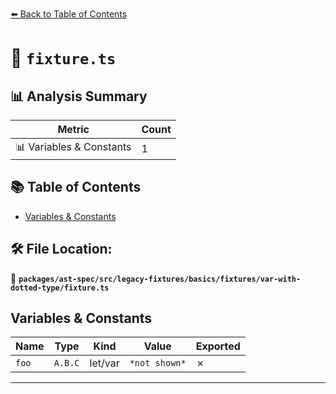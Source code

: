 [⬅️ Back to Table of Contents](../../../../../../../index.md)

# 📄 `fixture.ts`

## 📊 Analysis Summary

| Metric | Count |
|--------|-------|
| 📊 Variables & Constants | 1 |

## 📚 Table of Contents

- [Variables & Constants](#variables-constants)

## 🛠️ File Location:
📂 **`packages/ast-spec/src/legacy-fixtures/basics/fixtures/var-with-dotted-type/fixture.ts`**

## Variables & Constants

| Name | Type | Kind | Value | Exported |
|------|------|------|-------|----------|
| `foo` | `A.B.C` | let/var | `*not shown*` | ✗ |


---